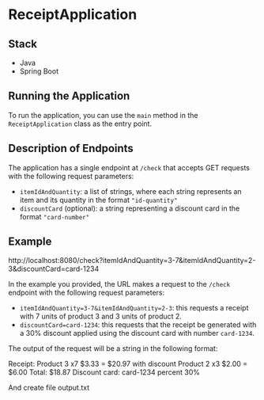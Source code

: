 # ReceiptApplication
## Stack

-   Java
-   Spring Boot

## Running the Application

To run the application, you can use the `main` method in the `ReceiptApplication` class as the entry point.

## Description of Endpoints

The application has a single endpoint at `/check` that accepts GET requests with the following request parameters:

-   `itemIdAndQuantity`: a list of strings, where each string represents an item and its quantity in the format `"id-quantity"`
-   `discountCard` (optional): a string representing a discount card in the format `"card-number"`


## Example
http://localhost:8080/check?itemIdAndQuantity=3-7&itemIdAndQuantity=2-3&discountCard=card-1234

In the example you provided, the URL makes a request to the `/check` endpoint with the following request parameters:

-   `itemIdAndQuantity=3-7&itemIdAndQuantity=2-3`: this requests a receipt with 7 units of product 3 and 3 units of product 2.
-   `discountCard=card-1234`: this requests that the receipt be generated with a 30% discount applied using the discount card with number `card-1234`.

The output of the request will be a string in the following format:

Receipt:
Product 3 x7 $3.33 = $20.97 with discount 
Product 2 x3 $2.00 = $6.00 
Total: $18.87 
Discount card: card-1234 percent 30%

And create file output.txt
